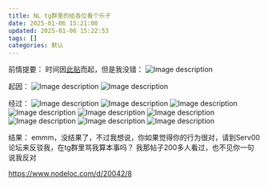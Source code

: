 ```yaml
---
title: NL tg群里的给各位看个乐子
date: 2025-01-06 15:21:00
updated: 2025-01-06 15:22:53
tags: []
categories: 默认
---
```


前情提要：
时间因[此贴](https://forum.serv00.com/d/2176-strengthen-registration-detection)而起，但是我没错：
![Image description](https://s.rmimg.com/2025-01-06/1736167290-515754-image.png)

起因：
![Image description](https://s.rmimg.com/2025-01-06/1736167352-935013-image.png)
![Image description](https://s.rmimg.com/2025-01-06/1736167379-34634-image.png)

经过：
![Image description](https://s.rmimg.com/2025-01-06/1736167463-264271-image.png)
![Image description](https://s.rmimg.com/2025-01-06/1736167494-100384-image.png)
![Image description](https://s.rmimg.com/2025-01-06/1736167525-838011-image.png)
![Image description](https://s.rmimg.com/2025-01-06/1736167567-34073-image.png)
![Image description](https://s.rmimg.com/2025-01-06/1736167595-596676-image.png)
![Image description](https://s.rmimg.com/2025-01-06/1736167626-795587-image.png)
![Image description](https://s.rmimg.com/2025-01-06/1736167662-597265-image.png)
![Image description](https://s.rmimg.com/2025-01-06/1736167688-251981-image.png)
![Image description](https://s.rmimg.com/2025-01-06/1736167758-236082-image.png)

结果：
emmm，没结果了，不过我想说，你如果觉得你的行为很对，请到Serv00论坛来反驳我，在tg群里骂我算本事吗？
我那帖子200多人看过，也不见你一句说我反对

https://www.nodeloc.com/d/20042/8
